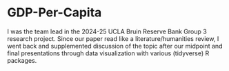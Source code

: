 # GDP-Per-Capita
I was the team lead in the 2024-25 UCLA Bruin Reserve Bank Group 3 research project. Since our paper read like a literature/humanities review, I went back and supplemented discussion of the topic after our midpoint and final presentations through data visualization with various (tidyverse) R packages.

